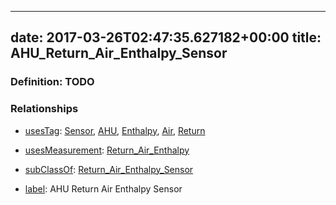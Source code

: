 
---
date: 2017-03-26T02:47:35.627182+00:00
title: AHU_Return_Air_Enthalpy_Sensor
---
### Definition: TODO

### Relationships

* [usesTag](https://brickschema.org/schema/1.0/BrickFrame#usesTag): [Sensor](https://brickschema.org/schema/1.0/BrickTag#Sensor), [AHU](https://brickschema.org/schema/1.0/BrickTag#AHU), [Enthalpy](https://brickschema.org/schema/1.0/BrickTag#Enthalpy), [Air](https://brickschema.org/schema/1.0/BrickTag#Air), [Return](https://brickschema.org/schema/1.0/BrickTag#Return)

* [usesMeasurement](https://brickschema.org/schema/1.0/BrickFrame#usesMeasurement): [Return_Air_Enthalpy](https://brickschema.org/schema/1.0/Brick#Return_Air_Enthalpy)

* [subClassOf](http://www.w3.org/2000/01/rdf-schema#subClassOf): [Return_Air_Enthalpy_Sensor](https://brickschema.org/schema/1.0/Brick#Return_Air_Enthalpy_Sensor)

* [label](http://www.w3.org/2000/01/rdf-schema#label): AHU Return Air Enthalpy Sensor
